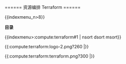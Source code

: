====== 资源编排 Terraform ======

{{indexmenu_n>8}}

**目录**

{{indexmenu>:compute:terraform#1 | nsort dsort msort}}

{{:compute:terraform:logo-2.png?260 |}}

{{:compute:terraform:terraform.png?300 |}}
